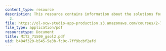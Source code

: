 ```yaml
---
content_type: resource
description: This resource contains information about the solutions for problem set
  2.
file: https://ol-ocw-studio-app-production.s3.amazonaws.com/courses/2-71-optics-spring-2009/b484f329b5455e3bfc0c7ff9bcbf2afd_MIT2_71S09_gsol2.pdf
file_type: application/pdf
resourcetype: Document
title: MIT2_71S09_gsol2.pdf
uid: b484f329-b545-5e3b-fc0c-7ff9bcbf2afd
---
```

